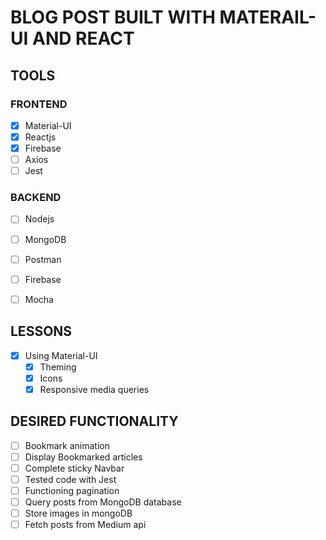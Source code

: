 # BLOG POST BUILT WITH MATERAIL-UI AND REACT

## TOOLS
### FRONTEND
- [x] Material-UI
- [x] Reactjs
- [x] Firebase
- [ ] Axios
- [ ] Jest

### BACKEND
- [ ] Nodejs
- [ ] MongoDB
- [ ] Postman
- [ ] Firebase
- [ ] Mocha


## LESSONS
- [x] Using Material-UI
  - [x] Theming
  - [x] Icons
  - [x] Responsive media queries

## DESIRED FUNCTIONALITY
- [ ] Bookmark animation
- [ ] Display Bookmarked articles
- [ ] Complete sticky Navbar
- [ ] Tested code with Jest
- [ ] Functioning pagination
- [ ] Query posts from MongoDB database
- [ ] Store images in mongoDB
- [ ] Fetch posts from Medium api
